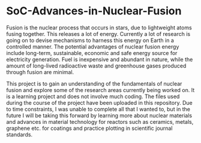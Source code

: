 # SoC-Advances-in-Nuclear-Fusion

Fusion is the nuclear process that occurs in stars, due to lightweight atoms fusing together. This releases a lot of energy. Currently a lot of research is going on to devise mechanisms to harness this energy on Earth in a controlled manner. The potential advantages of nuclear fusion energy include long-term, sustainable, economic and safe energy source for electricity generation. Fuel is inexpensive and abundant in nature, while the amount of long-lived radioactive waste and greenhouse gases produced through fusion are minimal.

This project is to gain an understanding of the fundamentals of nuclear fusion and explore some of the research areas currently being worked on. It is a learning project and does not involve much coding. The files used during the course of the project have been uploaded in this repository. Due to time constraints, I was unable to complete all that I wanted to, but in the future I will be taking this forward by learning more about nuclear materials and advances in material technology for reactors such as ceramics, metals, graphene etc. for coatings and practice plotting in scientific journal standards.
